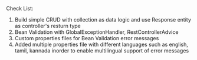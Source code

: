 Check List:
1. Build simple CRUD with collection as data logic and use Response entity as controller's resturn type
2. Bean Validation with GlobalExceptionHandler, RestControllerAdvice
3. Custom properties files for Bean Validation error messages
4. Added multiple properties file with different languages such as english, tamil, kannada inorder to enable multilingual support of error messages
